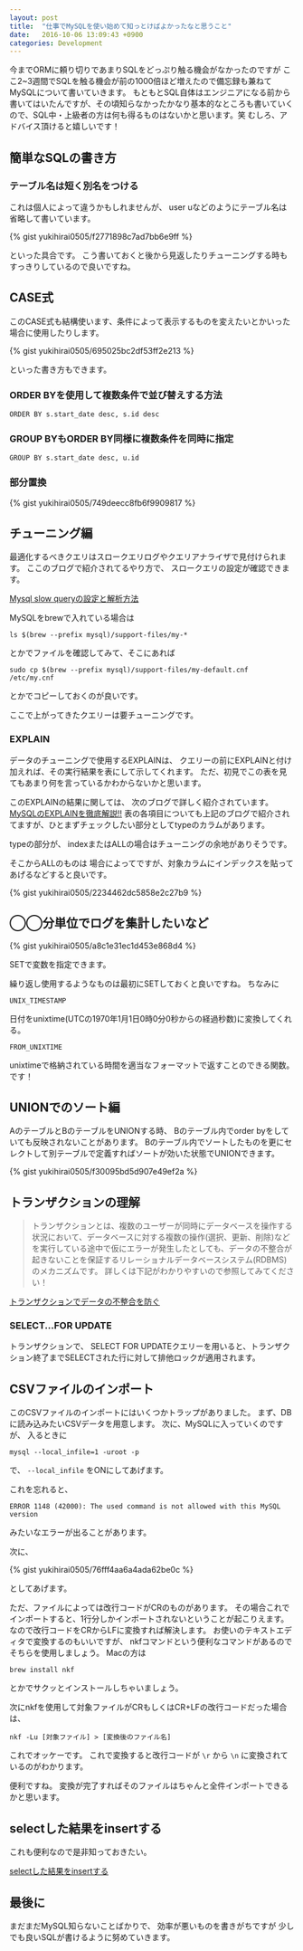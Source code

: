 ```yaml
---
layout: post
title:  "仕事でMySQLを使い始めて知っとけばよかったなと思うこと"
date:   2016-10-06 13:09:43 +0900
categories: Development
---
```


今までORMに頼り切りであまりSQLをどっぷり触る機会がなかったのですが
ここ2~3週間でSQLを触る機会が前の1000倍ほど増えたので備忘録も兼ねてMySQLについて書いていきます。
もともとSQL自体はエンジニアになる前から書いてはいたんですが、その頃知らなかったかなり基本的なところも書いていくので、SQL中・上級者の方は何も得るものはないかと思います。笑
むしろ、アドバイス頂けると嬉しいです！

## 簡単なSQLの書き方

### テーブル名は短く別名をつける

これは個人によって違うかもしれませんが、
user uなどのようにテーブル名は省略して書いています。

{% gist yukihirai0505/f2771898c7ad7bb6e9ff %}

といった具合です。
こう書いておくと後から見返したりチューニングする時もすっきりしているので良いですね。

## CASE式

このCASE式も結構使います、条件によって表示するものを変えたいとかいった場合に使用したりします。

{% gist yukihirai0505/695025bc2df53ff2e213 %}

といった書き方もできます。

### ORDER BYを使用して複数条件で並び替えする方法


`ORDER BY s.start_date desc, s.id desc`

### GROUP BYもORDER BY同様に複数条件を同時に指定

`GROUP BY s.start_date desc, u.id`

### 部分置換

{% gist yukihirai0505/749deecc8fb6f9909817 %}

## チューニング編

最適化するべきクエリはスロークエリログやクエリアナライザで見付けられます。
ここのブログで紹介されてるやり方で、
スロークエリの設定が確認できます。

[Mysql slow queryの設定と解析方法](http://d.hatena.ne.jp/masayuki14/20120704/1341360260)

MySQLをbrewで入れている場合は

`ls $(brew --prefix mysql)/support-files/my-*`

とかでファイルを確認してみて、そこにあれば

`sudo cp $(brew --prefix mysql)/support-files/my-default.cnf /etc/my.cnf`

とかでコピーしておくのが良いです。

ここで上がってきたクエリーは要チューニングです。

### EXPLAIN


データのチューニングで使用するEXPLAINは、
クエリーの前にEXPLAINと付け加えれば、その実行結果を表にして示してくれます。
ただ、初見でこの表を見てもあまり何を言っているかわからないかと思います。

このEXPLAINの結果に関しては、
次のブログで詳しく紹介されています。
[MySQLのEXPLAINを徹底解説!!](http://nippondanji.blogspot.jp/2009/03/mysqlexplain.html)
表の各項目についても上記のブログで紹介されてますが、ひとまずチェックしたい部分としてtypeのカラムがあります。

typeの部分が、
indexまたはALLの場合はチューニングの余地がありそうです。

そこからALLのものは
場合によってですが、対象カラムにインデックスを貼ってあげるなどすると良いです。

{% gist yukihirai0505/2234462dc5858e2c27b9 %}

<h2>◯◯分単位でログを集計したいなど</h2>

{% gist yukihirai0505/a8c1e31ec1d453e868d4 %}

SETで変数を指定できます。

繰り返し使用するようなものは最初にSETしておくと良いですね。
ちなみに

`UNIX_TIMESTAMP`

日付をunixtime(UTCの1970年1月1日0時0分0秒からの経過秒数)に変換してくれる。

`FROM_UNIXTIME`

unixtimeで格納されている時間を適当なフォーマットで返すことのできる関数。
です！

## UNIONでのソート編

AのテーブルとBのテーブルをUNIONする時、
Bのテーブル内でorder byをしていても反映されないことがあります。
Bのテーブル内でソートしたものを更にセレクトして別テーブルで定義すればソートが効いた状態でUNIONできます。

{% gist yukihirai0505/f30095bd5d907e49ef2a %}

## トランザクションの理解

> トランザクションとは、複数のユーザーが同時にデータベースを操作する状況において、データベースに対する複数の操作(選択、更新、削除)などを実行している途中で仮にエラーが発生したとしても、データの不整合が起きないことを保証するリレーショナルデータベースシステム(RDBMS)のメカニズムです。
詳しくは下記がわかりやすいので参照してみてください！

[トランザクションでデータの不整合を防ぐ](http://www.atmarkit.co.jp/ait/articles/0210/24/news001.html)

### SELECT...FOR UPDATE

トランザクションで、
SELECT FOR UPDATEクエリーを用いると、トランザクション終了までSELECTされた行に対して排他ロックが適用されます。

## CSVファイルのインポート

このCSVファイルのインポートにはいくつかトラップがありました。
まず、DBに読み込みたいCSVデータを用意します。
次に、MySQLに入っていくのですが、
入るときに

`mysql --local_infile=1 -uroot -p`

で、 `--local_infile` をONにしてあげます。

これを忘れると、

```
ERROR 1148 (42000): The used command is not allowed with this MySQL version
```

みたいなエラーが出ることがあります。

次に、

{% gist yukihirai0505/76fff4aa6a4ada62be0c %}

としてあげます。

ただ、ファイルによっては改行コードがCRのものがあります。
その場合これでインポートすると、1行分しかインポートされないということが起こりえます。
なので改行コードをCRからLFに変換すれば解決します。
お使いのテキストエディタで変換するのもいいですが、
nkfコマンドという便利なコマンドがあるのでそちらを使用しましょう。
Macの方は

`brew install nkf`

とかでサクッとインストールしちゃいましょう。

次にnkfを使用して対象ファイルがCRもしくはCR+LFの改行コードだった場合は、

`nkf -Lu [対象ファイル] > [変換後のファイル名]`

これでオッケーです。
これで変換すると改行コードが `\r` から `\n` に変換されているのがわかります。

便利ですね。
変換が完了すればそのファイルはちゃんと全件インポートできるかと思います。


## selectした結果をinsertする

これも便利なので是非知っておきたい。

[selectした結果をinsertする](http://qiita.com/ques0942/items/acfdd5382c638580ce0b)

## 最後に

まだまだMySQL知らないことばかりで、
効率が悪いものを書きがちですが
少しでも良いSQLが書けるように努めていきます。
